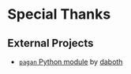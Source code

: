 # Special Thanks

## External Projects

- [`pagan` Python module](https://github.com/daboth/pagan) by [daboth](https://github.com/daboth)
